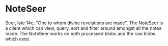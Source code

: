 # NoteSeer
Seer, late 14c, "One to whom divine revelations are made". The NoteSeer is a client which can view, query, sort and filter around amongst all the notes made. The NoteSeer works on both processed blobs and the raw blobs which exist.
